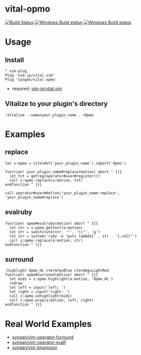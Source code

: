 vital-opmo
=====================

[![Build Status](https://travis-ci.org/syngan/vital-opmo.svg?branch=master)](https://travis-ci.org/syngan/vital-opmo)
[![Windows Build status](https://ci.appveyor.com/api/projects/status/cybjgc5u3mb725yc/branch/master?svg=true&label=windows%20build%20master)](https://ci.appveyor.com/project/syngan/vital-opmo)
[![Windows Build status](https://ci.appveyor.com/api/projects/status/cybjgc5u3mb725yc?svg=true&label=windows%20build%20any)](https://ci.appveyor.com/project/syngan/vital-opmo)

# Usage

## Install

```vim
" vim-plug
Plug 'vim-jp/vital.vim'
Plug 'syngan/vital-opmo'
```

- required: [vim-jp/vital.vim](https://github.com/vim-jp/vital.vim)

## Vitalize to your plugin's directory

```vim
:Vitalize --name=your_plugin_name . +Opmo
```

# Examples

## replace

```vim
let s:opmo = vital#of('your_plugin_name').import('Opmo')

function! your_plugin_name#replace(motion) abort " {{{
  let txt = getreg(operator#user#register())
  call s:opmo.replace(a:motion, txt)
endfunction " }}}

call operator#user#define('your_plugin_name-replace', 'your_plugin_name#replace')
```

## evalruby

```vim
function! opmo#evalruby(motion) abort " {{{
  let str = s:opmo.gettext(a:motion)
  let str = substitute(str, '"', '\\"', 'g')
  let str = system('ruby -e "puts lambda{' . str . '}.call"')
  call s:opmo.replace(a:motion, str)
endfunction " }}}
```

## surround

```
:highlight Opmo_HL ctermfg=Blue ctermbg=LightRed
function! opmo#surround(motion) abort " {{{
  let mids = s:opmo.highlight(a:motion, 'Opmo_HL')
  redraw
  let left = input('left: ')
  let right = input('right: ')
  call s:opmo.unhighlight(mids)
  call s:opmo.wrap(a:motion, left, right)
endfunction " }}}
```

# Real World Examples

- [syngan/vim-operator-furround](https://github.com/syngan/vim-operator-furround)
- [syngan/vim-operator-evalf](https://github.com/syngan/vim-operator-evalf)
- [syngan/vim-bluemoon](https://github.com/syngan/vim-bluemoon)


